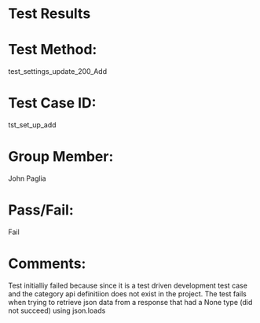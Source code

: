 # Test Results

# Test Method:
test_settings_update_200_Add

# Test Case ID:
tst_set_up_add

# Group Member:
John Paglia

# Pass/Fail:
Fail

# Comments:
Test initialliy failed because since it is a test driven development
test case and the category api definitiion does not exist in the project.
The test fails when trying to retrieve json data from a response that
had a None type (did not succeed) using json.loads

